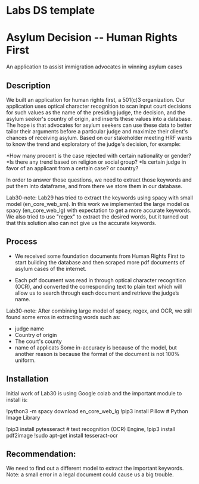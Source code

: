 # Labs DS template
# Asylum Decision  -- Human Rights First
An application to assist immigration advocates in winning asylum cases


## Description
We built an application for human rights first, a 501(c)3 organization. Our application uses optical character recognition to scan input court decisions for such values as the name of the presiding judge, the decision, and the asylum seeker's country of origin, and inserts these values into a database. The hope is that advocates for asylum seekers can use these data to better tailor their arguments before a particular judge and maximize their client's chances of receiving asylum. Based on our stakeholder meeting HRF wants to know the trend and exploratory of the judge's decision, for example:

 *How many procent is the case rejected with certain nationality or gender?
 *Is there any trend based on religion or social group?
 *Is certain judge in favor of an applicant from a certain case? or country?

In order to answer those questions, we need to extract those keywords and put them into dataframe, and from there we store them
in our database.


Lab30-note:
Lab29 has tried to extract the keywords using spacy with small model (en_core_web_sm). In this work we implemented the large model os spacy (en_core_web_lg) with expectation to get a more accurate keywords. We also tried to use "regex" to extract the desired words,  but it turned out that this solution also can not give us the accurate keywords.


## Process
* We received some foundation documents from Human Rights First to start building the database and then scraped more pdf documents of asylum cases of the internet.

* Each pdf document was read in through optical character recognition (OCR), and converted the corresponding text to plain text which will allow us to search through each document and retrieve the judge’s name.

Lab30-note:
After combining large model of spacy, regex, and OCR, we still found some erros in extracting words such as:
 * judge name
 * Country of origin
 * The court's county
 * name of applicats
Some in-accuracy is because of the model, but another reason is because the format of the document is not 100% uniform.



## Installation
Initial work of Lab30 is using Google colab and the important module to install is:

!python3 -m spacy download en_core_web_lg
!pip3 install Pillow # Python Image Library

!pip3 install pytesseract  # text recognition (OCR) Engine, 
!pip3 install pdf2image
!sudo apt-get install tesseract-ocr



## Recommendation:
We need to find out a different model to extract the important keywords.
Note: a small error in a legal document could cause us a big trouble.





